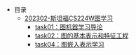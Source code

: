 * 目录
  * [202302-斯坦福CS224W图学习](202302-图学习/)
    * [task01：图机器学习导论](202302-图学习/task01.md)
    * [task02：图的基本表示和特征工程](202302-图学习/task02.md)
    * [task04：图嵌入表示学习](202302-图学习/task04.md)